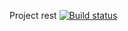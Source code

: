 Project rest [![Build status](https://ci.appveyor.com/api/projects/status/lqg4ft2mquuovl2e/branch/main?svg=true)](https://ci.appveyor.com/project/Lesya08/rest/branch/main)

